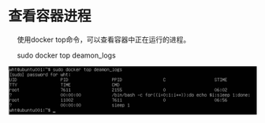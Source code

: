 <h1>查看容器进程</h1>
<p>&emsp; 使用docker top命令，可以查看容器中正在运行的进程。</p>
<p>&emsp; sudo docker top deamon_logs</p>
<img src= "./assets/17.png" />
